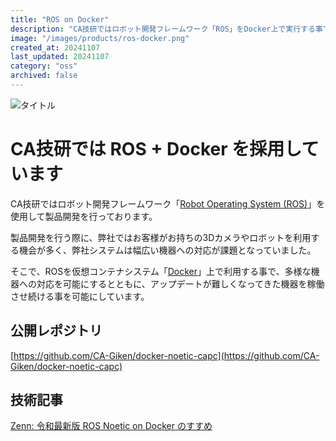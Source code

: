 ```yaml
---
title: "ROS on Docker"
description: "CA技研ではロボット開発フレームワーク「ROS」をDocker上で実行する事で、最新システムとレガシーシステムの統合を可能にしています。"
image: "/images/products/ros-docker.png"
created_at: 20241107
last_updated: 20241107
category: "oss"
archived: false
---
```


![タイトル](/images/products/ros-docker.png)

# CA技研では ROS + Docker を採用しています

CA技研ではロボット開発フレームワーク「[Robot Operating System (ROS)](https://www.ros.org/)」を使用して製品開発を行っております。

製品開発を行う際に、弊社ではお客様がお持ちの3Dカメラやロボットを利用する機会が多く、弊社システムは幅広い機器への対応が課題となっていました。

そこで、ROSを仮想コンテナシステム「[Docker](https://www.docker.com/ja-jp/)」上で利用する事で、多様な機器への対応を可能にするとともに、アップデートが難しくなってきた機器を稼働させ続ける事を可能にしています。

## 公開レポジトリ

[https://github.com/CA-Giken/docker-noetic-capc](https://github.com/CA-Giken/docker-noetic-capc)

## 技術記事

[Zenn: 令和最新版 ROS Noetic on Docker のすすめ](https://zenn.dev/kyoizmy/articles/333ffb5102e2cf)
